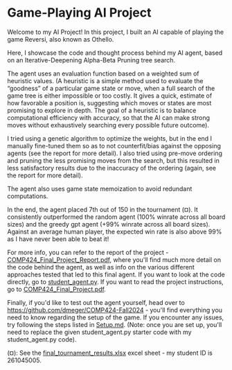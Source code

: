 # Game-Playing AI Project

Welcome to my AI Project! In this project, I built an AI capable of playing the game Reversi, also known as Othello. 

Here, I showcase the code and thought process behind my AI agent, based on an Iterative-Deepening Alpha-Beta Pruning tree search.

The agent uses an evaluation function based on a weighted sum of heuristic values. 
(A heuristic is a simple method used to evaluate the “goodness” of a particular game state or move, when a full search of the game tree is either impossible or too costly. It gives a quick, estimate of how favorable a position is, suggesting which moves or states are most promising to explore in depth. The goal of a heuristic is to balance computational efficiency with accuracy, so that the AI can make strong moves without exhaustively searching every possible future outcome).

I tried using a genetic algorithm to optimize the weights, but in the end I manually fine-tuned them so as to not counterfit/bias against the opposing agents (see the report for more detail).
I also tried using pre-move ordering and pruning the less promising moves from the search, but this resulted in less satisfactory results due to the inaccuracy of the ordering (again, see the report for more detail).

The agent also uses game state memoization to avoid redundant computations.

In the end, the agent placed 7th out of 150 in the tournament (¤). It consistently outperformed the random agent (100% winrate across all board sizes) and the greedy gpt agent (+99% winrate across all board sizes).
Against an average human player, the expected win rate is also above 99% as I have never been able to beat it!

For more info, you can refer to the report of the project - [COMP424_Final_Project_Report.pdf](COMP424_Final_Project_Report.pdf), where you'll find much more detail on the code behind the agent, as well as info on the various different approaches tested that led to this final agent. 
If you want to look at the code directly, go to [student_agent.py](student_agent.py). If you want to read the project instructions, go to [COMP424_Final_Project.pdf](COMP424_Final_Project.pdf). 

Finally, if you'd like to test out the agent yourself, head over to https://github.com/dmeger/COMP424-Fall2024 - you'll find everything you need to know regarding the setup of the game. If you encounter any issues, try following the steps listed in [Setup.md](Setup.md).
(Note: once you are set up, you'll need to replace the given student_agent.py starter code with my student_agent.py code).

(¤): See the [final_tournament_results.xlsx](final_tournament_results.xlsx) excel sheet - my student ID is 261045005.

